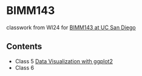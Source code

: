 # BIMM143
classwork from WI24 for [BIMM143 at UC San Diego](https://bioboot.github.io/bimm143_W24/)

## Contents

- Class 5 [Data Visualization with ggplot2](https://github.com/ailuric/bimm143/blob/main/class05_files/class05.md)
- Class 6 []()
